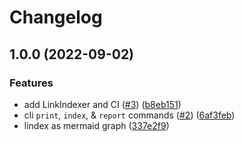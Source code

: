 # Changelog

## 1.0.0 (2022-09-02)


### Features

* add LinkIndexer and CI ([#3](https://github.com/web3-storage/linkdex/issues/3)) ([b8eb151](https://github.com/web3-storage/linkdex/commit/b8eb151d7b500adf268f0e3b937b4ec49ac3c7f5))
* cli `print`, `index`, & `report` commands ([#2](https://github.com/web3-storage/linkdex/issues/2)) ([6af3feb](https://github.com/web3-storage/linkdex/commit/6af3feb3134533e326afe44d7911e15a10189fe6))
* lindex as mermaid graph ([337e2f9](https://github.com/web3-storage/linkdex/commit/337e2f9c7603feadaa9ffe7b4b1d9a8d54db9a66))
